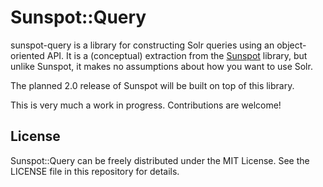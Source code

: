# Sunspot::Query

sunspot-query is a library for constructing Solr queries using an
object-oriented API. It is a (conceptual) extraction from the
[Sunspot](http://github.com/outoftime/sunspot) library, but unlike Sunspot,
it makes no assumptions about how you want to use Solr.

The planned 2.0 release of Sunspot will be built on top of this library.

This is very much a work in progress. Contributions are welcome!

## License

Sunspot::Query can be freely distributed under the MIT License. See the LICENSE
file in this repository for details.
